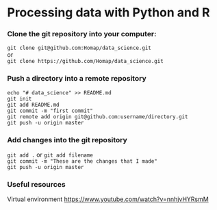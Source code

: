 # Processing data with Python and R

### Clone the git repository into your computer:
`git clone git@github.com:Homap/data_science.git`\
or\
`git clone https://github.com/Homap/data_science.git`

### Push a directory into a remote repository
`echo "# data_science" >> README.md`\
`git init`\
`git add README.md`\
`git commit -m "first commit"`\
`git remote add origin git@github.com:username/directory.git`\
`git push -u origin master`

### Add changes into the git repository
`git add .` or `git add filename`\
`git commit -m "These are the changes that I made"`\
`git push -u origin master`

### Useful resources
Virtual environment
https://www.youtube.com/watch?v=nnhjvHYRsmM
